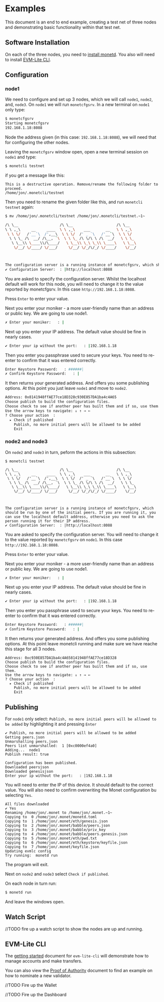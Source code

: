 # Examples

This document is an end to end example, creating a test net of three nodes and
demonstrating basic functionality within that test net.

## Software Installation

On each of the three nodes, you need to [install monetd](install.md). You also will need to install [EVM-Lite CLI](evm-lite-cli.md).

## Configuration

### node1

We need to configure and set up 3 nodes, which we will call `node1`, `node2`, and, `node3`. On `node1` we will run `monetcfgsrv`. In a new terminal on `node1` only type:

```bash
$ monetcfgsrv
Starting monetcfgsrv
192.168.1.18:8088
```

Node the address given (in this case: `192.168.1.18:8088`), we will need that for configuring the other nodes.

Leaving the `monetcfgsrv` window open, open a new terminal session on `node1` and type:

```bash
$ monetcli testnet
```

if you get a message like this:

```
This is a destructive operation. Remove/rename the following folder to proceed.
/home/jon/.monetcli/testnet
```

Then you need to rename the given folder like this, and run `monetcli testnet` again:

```bash
$ mv /home/jon/.monetcli/testnet /home/jon/.monetcli/testnet.~1~
```

```bash
/\ \__                   /\ \__                    /\ \__
\ \ ,_\     __     ____  \ \ ,_\    ___       __   \ \ ,_\
 \ \ \/   /'__`\  /',__\  \ \ \/  /' _ `\   /'__`\  \ \ \/
  \ \ \_ /\  __/ /\__, `\  \ \ \_ /\ \/\ \ /\  __/   \ \ \_
   \ \__\\ \____\\/\____/   \ \__\\ \_\ \_\\ \____\   \ \__\
    \/__/ \/____/ \/___/     \/__/ \/_/\/_/ \/____/    \/__/



The configuration server is a running instance of monetcfgsrv, which should be run by one of the initial peers. If you are running it, you can use the localhost default address, otherwise you need to ask the person running it for their IP address.
✔ Configuration Server:  : |http://localhost:8088
```

You are asked to specify the configuration server. Whilst the localhost default will work for this node, you will need to change it to the value reported by monetcfgsrv. In this case `http://192.168.1.18:8088`.

Press `Enter` to enter your value.

Next you enter your moniker - a more user-friendly name than an address or public key. We are going to use node1.

```bash
✗ Enter your moniker:   : |
```

Next up you enter your IP address. The default value should be fine in nearly cases.

```bash
✔ Enter your ip without the port:   : |192.168.1.18
```

Then you enter you passphrase used to secure your keys. You need to re-enter to confirm that it was entered correctly.

```bash
Enter Keystore Password:   : ######|
✗ Confirm Keystore Password:   : |
```

It then returns your generated address. And offers you some publishing options. At this point you just leave `node1` and move to `node2`.

```bash
Address: 0x8141948ffAE77ce18D328c930E857DA1ba4c4A65
Choose publish to build the configuration files.
Choose check to see if another peer has built them and if so, use them.
Use the arrow keys to navigate: ↓ ↑ → ←
? Choose your action  :
  ▸ Check if published
    Publish, no more initial peers will be allowed to be added
    Exit
```

### node2 and node3

On `node2` and `node3` in turn, peform the actions in this subsection:

```
$ monetcli testnet

/\ \__                   /\ \__                    /\ \__
\ \ ,_\     __     ____  \ \ ,_\    ___       __   \ \ ,_\
 \ \ \/   /'__`\  /',__\  \ \ \/  /' _ `\   /'__`\  \ \ \/
  \ \ \_ /\  __/ /\__, `\  \ \ \_ /\ \/\ \ /\  __/   \ \ \_
   \ \__\\ \____\\/\____/   \ \__\\ \_\ \_\\ \____\   \ \__\
    \/__/ \/____/ \/___/     \/__/ \/_/\/_/ \/____/    \/__/



The configuration server is a running instance of monetcfgsrv, which should be run by one of the initial peers. If you are running it, you can use the localhost default address, otherwise you need to ask the person running it for their IP address.
✔ Configuration Server:  : |http://localhost:8088
```

You are asked to specify the configuration server. You will need to change it to the value reported by `monetcfgsrv` on `node1`. In this case `http://192.168.1.18:8088`.

Press `Enter` to enter your value.

Next you enter your moniker - a more user-friendly name than an address or public key. We are going to use node1.

```bash
✗ Enter your moniker:   : |
```

Next up you enter your IP address. The default value should be fine in nearly cases.

```bash
✔ Enter your ip without the port:   : |192.168.1.18
```

Then you enter you passphrase used to secure your keys. You need to re-enter to confirm that it was entered correctly.

```bash
Enter Keystore Password:   : ######|
✗ Confirm Keystore Password:   : |
```

It then returns your generated address. And offers you some publishing options. At this point leave monetcli running and make sure we have reache this stage for all 3 nodes.

```
Address: 0xc930E857DA1ba4c4A658141948ffAE77ce18D328
Choose publish to build the configuration files.
Choose check to see if another peer has built them and if so, use them.
Use the arrow keys to navigate: ↓ ↑ → ←
? Choose your action  :
  ▸ Check if published
    Publish, no more initial peers will be allowed to be added
    Exit
```

## Publishing

For `node1` only select: `Publish, no more initial peers will be allowed to be added` by highlighting it and pressing `Enter`

```
✔ Publish, no more initial peers will be allowed to be added
Getting peers.json
Unmarshalling peers.json
Peers list unmarshalled:  1 [0xc0000ef4a0]
Adding...  node1
Publish result: true

Configuration has been published.
Downloaded peersjson
Downloaded genesisjson
Enter your ip without the port:   : |192.168.1.18
```

You will need to enter the IP of this device. It should default to the correct value. You will also need to confirm overwriting the Monet configuration bu selecting `Yes`.

```
All files downloaded
✔ Yes
Renaming /home/jon/.monet to /home/jon/.monet.~1~
Copying to  0 /home/jon/.monet/monetd.toml
Copying to  1 /home/jon/.monet/eth/genesis.json
Copying to  2 /home/jon/.monet/babble/peers.json
Copying to  3 /home/jon/.monet/babble/priv_key
Copying to  4 /home/jon/.monet/babble/peers.genesis.json
Copying to  5 /home/jon/.monet/eth/pwd.txt
Copying to  6 /home/jon/.monet/eth/keystore/keyfile.json
Copying to  7 /home/jon/.monet/keyfile.json
Updating evmlc config
Try running:  monetd run
```

The program will exit.

Next on `node2` and `node3` select `Check if published`.

On each node in turn run:

```bash
$ monetd run
```

And leave the windows open.

## Watch Script

//TODO fire up a watch script to show the nodes are up and running.

## EVM-Lite CLI

The [getting started](evmlc-getting-started.md) document for `evm-lite-cli` will demonstrate how to manage accounts and make transfers.

You can also view the [Proof of Authority](evmlc-proof-of-authority.md) document to find an example on how to nominate a new validator.

//TODO Fire up the Wallet

//TODO Fire up the Dashboard

